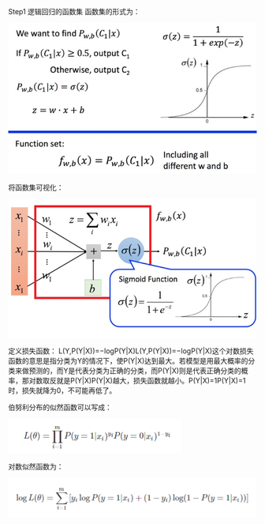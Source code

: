 Step1 逻辑回归的函数集
函数集的形式为：

![image](https://github.com/wonderfultina/Machine-Learning-Algorithm/blob/master/images/a9c4d5f6gy1fegtzgbqkqj20zm0lk77t.jpg)

将函数集可视化：

![image](https://github.com/wonderfultina/Machine-Learning-Algorithm/blob/master/images/a9c4d5f6gy1fegtzxnktpj213k0lyjuv.jpg)

定义损失函数：
L(Y,P(Y|X))=−logP(Y|X)L(Y,P(Y|X))=−log⁡P(Y|X)这个对数损失函数的意思是指分类为Y的情况下，使P(Y|X)达到最大。若模型是用最大概率的分类来做预测的，而Y是代表分类为正确的分类，而P(Y|X)则是代表正确分类的概率，那对数取反就是P(Y|X)P(Y|X)越大，损失函数就越小。P(Y|X)=1P(Y|X)=1时，损失就降为0，不可能再低了。 

伯努利分布的似然函数可以写成： 

![image](https://github.com/wonderfultina/Machine-Learning-Algorithm/blob/master/images/%E5%BE%AE%E4%BF%A1%E6%88%AA%E5%9B%BE_20190309150906.png)

对数似然函数为： 

![image](https://github.com/wonderfultina/Machine-Learning-Algorithm/blob/master/images/%E5%BE%AE%E4%BF%A1%E6%88%AA%E5%9B%BE_20190309150920.png)
